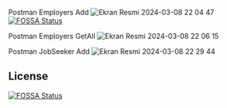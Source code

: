 Postman Employers Add 
![Ekran Resmi 2024-03-08 22 04 47](https://github.com/sedabasaran/HMRS-App/assets/58148544/e14729d9-e081-4eb3-a0db-1031ca68f647)
[![FOSSA Status](https://app.fossa.com/api/projects/git%2Bgithub.com%2FPriyadharshini2905%2FHMRS.svg?type=shield)](https://app.fossa.com/projects/git%2Bgithub.com%2FPriyadharshini2905%2FHMRS?ref=badge_shield)



Postman Employers GetAll
![Ekran Resmi 2024-03-08 22 06 15](https://github.com/sedabasaran/HMRS-App/assets/58148544/7f58ee19-8613-40ee-bdbf-88dfa3dc02dc)



Postman JobSeeker Add
![Ekran Resmi 2024-03-08 22 29 44](https://github.com/sedabasaran/HMRS-App/assets/58148544/81ad5830-f68d-4381-89e1-8215ad95348d)


## License
[![FOSSA Status](https://app.fossa.com/api/projects/git%2Bgithub.com%2FPriyadharshini2905%2FHMRS.svg?type=large)](https://app.fossa.com/projects/git%2Bgithub.com%2FPriyadharshini2905%2FHMRS?ref=badge_large)